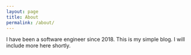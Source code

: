 ```yaml
---
layout: page
title: About
permalink: /about/
---
```


I have been a software engineer since 2018. This is my simple blog. I will include more here shortly.
